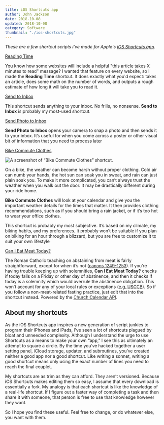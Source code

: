 ```yaml
---
title: iOS Shortcuts app
author: John Jackson
date: 2018-10-08
updated: 2018-10-08
category: Software
thumbnail: "./ios-shortcuts.jpg"
---
```

*These are a few shortcut scripts I've made for Apple's [iOS Shortcuts app](https://itunes.apple.com/app/shortcuts/id915249334).*

<div class="wp-block-button aligncenter download"><a class="wp-block-button__link" href="https://www.icloud.com/shortcuts/4f45e05a8049416a929bf7996ae2a982">Reading Time</a></div>

You know how some websites will include a helpful "this article takes X minutes to read" message? I wanted that feature on every website, so I made the **Reading Time** shortcut. It does exactly what you'd expect: takes an article, does some math on the number of words, and outputs a rough estimate of how long it will take you to read it.

<div class="wp-block-button aligncenter download"><a class="wp-block-button__link" href="https://www.icloud.com/shortcuts/ebf2aff419154f4ca6d67df8bda759fd">Send to Inbox</a></div>

This shortcut sends anything to your inbox. No frills, no nonsense. **Send to Inbox** is probably my most-used shortcut.

<div class="wp-block-button aligncenter download"><a class="wp-block-button__link" href="https://www.icloud.com/shortcuts/6d8fa1d9f22041a6a25018a0acf23168">Send Photo to Inbox</a></div>

**Send Photo to Inbox** opens your camera to snap a photo and then sends it to your inbox. It’s useful for when you come across a poster or other visual bit of information that you need to process later

<div class="wp-block-button aligncenter download"><a class="wp-block-button__link" href="https://www.icloud.com/shortcuts/0258ae7edb614817810efbb01e9c0724">Bike Commute Clothes</a></div>

![A screenshot of “Bike Commute Clothes” shortcut.](/media/ios-shortcuts-bike.jpg)

On a bike, the weather can become harsh without proper clothing. Cold air can numb your hands, the hot sun can soak you in sweat, and rain can just plain soak you. To make it more complicated,  you can’t always trust the weather when you walk out the door. It may be drastically different during your ride home.

**Bike Commute Clothes** will look at your calendar and give you the important weather details for the times that matter. It then provides clothing recommendations, such as if you should bring a rain jacket, or if it’s too hot to wear your office clothes.

This shortcut is probably my most subjective. It’s based on my climate, my biking habits, and my preferences. It probably won’t be suitable if you plan on biking for an hour through a blizzard, but you are free to customize it to suit your own lifestyle


<div class="wp-block-button aligncenter download"><a class="wp-block-button__link" href="https://www.icloud.com/shortcuts/db9ab1f8015343acad7a626a4a856f3e">Can I Eat Meat Today?</a></div>

The Roman Catholic teaching on abstaining from meat is fairly straightforward, except for when it’s not ([canons 1249-1253](http://www.vatican.va/archive/ENG1104/__P4O.HTM)). If you’re having trouble keeping up with solemnities, **Can I Eat Meat Today?** checks if today falls on a Friday or other day of abstinence, and then it checks if today is a solemnity which would overrule the abstinence obligation. This won’t account for any of your local rules or exceptions ([e.g. USCCB](http://www.usccb.org/issues-and-action/take-action-now/call-to-prayer/call-to-prayer-fast.cfm)). So if you follow a non-meat-related fasting practice, just edit that into the shortcut instead. Powered by the [Church Calendar API](http://calapi.inadiutorium.cz/).

## About my shortcuts

As the iOS Shortcuts app inspires a new generation of script junkies to program their iPhones and iPads, I’ve seen a lot of shortcuts plagued by bloat and unneeded complexity. Although I understand the urge to use Shortcuts as a means to make your own “app,” I see this as ultimately an attempt to square a circle. By the time you’ve hacked together a user setting panel, iCloud storage, updater, and subroutines, you’ve created neither a good app nor a good shortcut. Like writing a sonnet, writing a good shortcut means only using the exact number of lines you need to reach the final couplet.

My shortcuts are as trim as they can afford. They aren’t versioned. Because iOS Shortcuts makes editing them so easy, I assume that every download is essentially a fork. My analogy is that each shortcut is like the knowledge of a real-life shortcut. If I figure out a faster way of completing a task and then share it with someone, that person is free to use that knowledge however they want. 

So I hope you find these useful. Feel free to change, or do whatever else, you want with them.